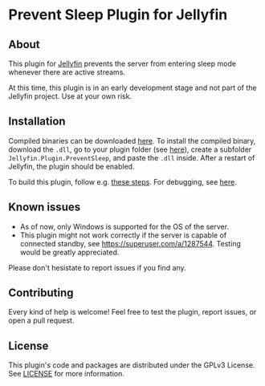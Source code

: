# Prevent Sleep Plugin for Jellyfin

## About

This plugin for [Jellyfin](https://jellyfin.org/) prevents the server from entering sleep mode whenever there are active streams.

At this time, this plugin is in an early development stage and not part of the Jellyfin project. Use at your own risk.

## Installation

Compiled binaries can be downloaded [here](https://github.com/jonschz/jellyfin-plugin-preventsleep/releases). To install the compiled binary, download the `.dll`, go to your plugin folder (see [here](https://jellyfin.org/docs/general/server/plugins/)), create a subfolder `Jellyfin.Plugin.PreventSleep`, and paste the `.dll` inside. After a restart of Jellyfin, the plugin should be enabled.

To build this plugin, follow e.g. [these steps](https://github.com/jellyfin/jellyfin-plugin-trakt/blob/master/README.md#Build). For debugging, see [here](https://github.com/jellyfin/jellyfin-plugin-template/blob/master/README.md).

## Known issues
- As of now, only Windows is supported for the OS of the server.
- This plugin might not work correctly if the server is capable of connected standby, see https://superuser.com/a/1287544. Testing would be greatly appreciated.

Please don't hesistate to report issues if you find any.

## Contributing
Every kind of help is welcome! Feel free to test the plugin, report issues, or open a pull request.

## License

This plugin's code and packages are distributed under the GPLv3 License. See [LICENSE](./LICENSE) for more information.
